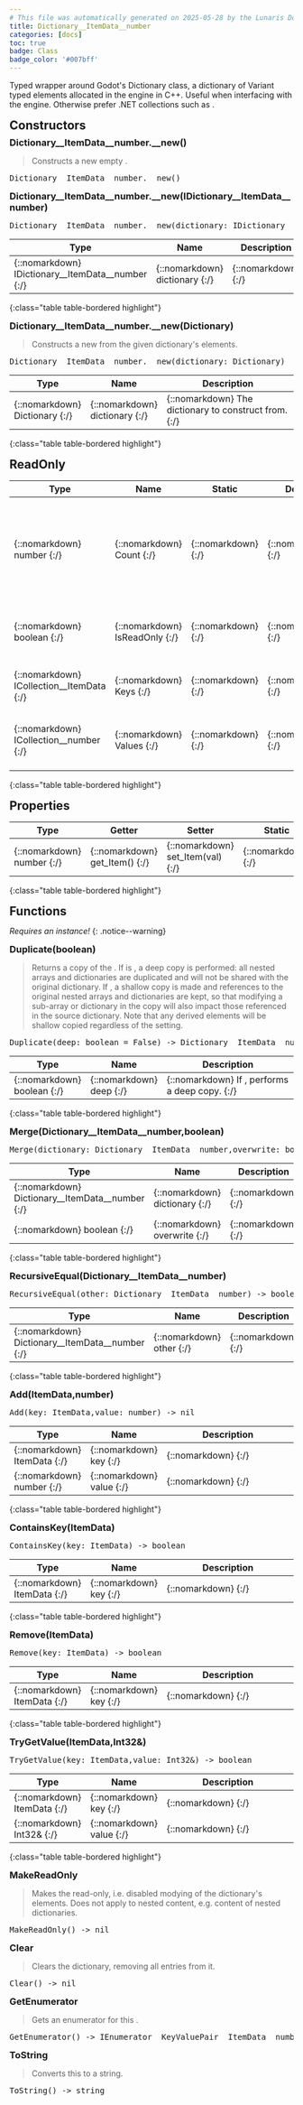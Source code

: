```yaml
---
# This file was automatically generated on 2025-05-28 by the Lunaris Documentation Generator
title: Dictionary__ItemData__number
categories: [docs]
toc: true
badge: Class
badge_color: '#007bff'
---
```

<style>
h2 {
    margin-top: 1rem;
    margin-bottom: 0.5rem;
    padding: 0;
}

h3 {
    margin-top: 0.25rem;
    margin-bottom: 0.25rem;
}

.notice--warning {
    margin-top: 0.25rem !important;
    margin-bottom: 1rem !important;
}
table {width: 100%; }
td {width: 1px; }
td:last-child {width: 100%; }
#main {max-width: 1500px !important;}
</style>
            
Typed wrapper around Godot's Dictionary class, a dictionary of Variant
            typed elements allocated in the engine in C++. Useful when
            interfacing with the engine. Otherwise prefer .NET collections
            such as .

## Constructors
### Dictionary__ItemData__number.__new()
> Constructs a new empty .
<div class ="highlighter-rouge">
<div class ="highlight">
<pre class ="highlight">
<span class='nf'>Dictionary__ItemData__number.__new</span>()
</pre>
</div>
</div>

### Dictionary__ItemData__number.__new(IDictionary__ItemData__number)
<div class ="highlighter-rouge">
<div class ="highlight">
<pre class ="highlight">
<span class='nf'>Dictionary__ItemData__number.__new</span>(<span class='o'>dictionary</span>: <span class='kt'>IDictionary__ItemData__number</span>)
</pre>
</div>
</div>

| Type | Name | Description
| --- | --- | --- |
| {::nomarkdown} <span class='kt'>IDictionary__ItemData__number</span> {:/} | {::nomarkdown} <span class='o'>dictionary</span> {:/} | {::nomarkdown} <span class='c'></span> {:/} |
{:class="table table-bordered highlight"}

### Dictionary__ItemData__number.__new(Dictionary)
> Constructs a new from the given dictionary's elements.
<div class ="highlighter-rouge">
<div class ="highlight">
<pre class ="highlight">
<span class='nf'>Dictionary__ItemData__number.__new</span>(<span class='o'>dictionary</span>: <span class='kt'>Dictionary</span>)
</pre>
</div>
</div>

| Type | Name | Description
| --- | --- | --- |
| {::nomarkdown} <span class='kt'>Dictionary</span> {:/} | {::nomarkdown} <span class='o'>dictionary</span> {:/} | {::nomarkdown} <span class='c'>The dictionary to construct from.</span> {:/} |
{:class="table table-bordered highlight"}

## ReadOnly

| Type | Name | Static | Default | Description |
| --- | --- | --- | --- | --- |
| {::nomarkdown} <span class='kt'>number</span> {:/} | {::nomarkdown} <span class='nf'>Count</span> {:/} | {::nomarkdown}   {:/} | {::nomarkdown}  {:/} | {::nomarkdown} <span class='c'>Returns the number of elements in this . This is also known as the size or length of the dictionary.</span> {:/} |
| {::nomarkdown} <span class='kt'>boolean</span> {:/} | {::nomarkdown} <span class='nf'>IsReadOnly</span> {:/} | {::nomarkdown}   {:/} | {::nomarkdown}  {:/} | {::nomarkdown} <span class='c'>Returns if the dictionary is read-only. See .</span> {:/} |
| {::nomarkdown} <span class='kt'>ICollection__ItemData</span> {:/} | {::nomarkdown} <span class='nf'>Keys</span> {:/} | {::nomarkdown}   {:/} | {::nomarkdown}  {:/} | {::nomarkdown} <span class='c'>Gets the collection of keys in this .</span> {:/} |
| {::nomarkdown} <span class='kt'>ICollection__number</span> {:/} | {::nomarkdown} <span class='nf'>Values</span> {:/} | {::nomarkdown}   {:/} | {::nomarkdown}  {:/} | {::nomarkdown} <span class='c'>Gets the collection of elements in this .</span> {:/} |
{:class="table table-bordered highlight"}

## Properties

| Type | Getter | Setter | Static | Default | Description |
| --- | --- | --- | --- | --- | --- |
| {::nomarkdown} <span class='kt'>number</span> {:/} | {::nomarkdown} <span class='nf'>get_Item</span>() {:/} | {::nomarkdown} <span class='nf'>set_Item</span>(<span class='o'>val</span>) {:/} | {::nomarkdown}   {:/} | {::nomarkdown}  {:/} | {::nomarkdown} <span class='c'></span> {:/} |
{:class="table table-bordered highlight"}

## Functions
*Requires an instance!*
{: .notice--warning}

### Duplicate(boolean)
> Returns a copy of the . If is , a deep copy is performed: all nested arrays and dictionaries are duplicated and will not be shared with the original dictionary. If , a shallow copy is made and references to the original nested arrays and dictionaries are kept, so that modifying a sub-array or dictionary in the copy will also impact those referenced in the source dictionary. Note that any derived elements will be shallow copied regardless of the setting.
<div class ="highlighter-rouge">
<div class ="highlight">
<pre class ="highlight">
<span class='nf'>Duplicate</span>(<span class='o'>deep</span>: <span class='kt'>boolean</span> = False) -> <span class='kt'>Dictionary__ItemData__number</span>
</pre>
</div>
</div>

| Type | Name | Description
| --- | --- | --- |
| {::nomarkdown} <span class='kt'>boolean</span> {:/} | {::nomarkdown} <span class='o'>deep</span> {:/} | {::nomarkdown} <span class='c'>If , performs a deep copy.</span> {:/} |
{:class="table table-bordered highlight"}

### Merge(Dictionary__ItemData__number,boolean)
<div class ="highlighter-rouge">
<div class ="highlight">
<pre class ="highlight">
<span class='nf'>Merge</span>(<span class='o'>dictionary</span>: <span class='kt'>Dictionary__ItemData__number</span>,<span class='o'>overwrite</span>: <span class='kt'>boolean</span> = False) -> <span class='kt'>nil</span>
</pre>
</div>
</div>

| Type | Name | Description
| --- | --- | --- |
| {::nomarkdown} <span class='kt'>Dictionary__ItemData__number</span> {:/} | {::nomarkdown} <span class='o'>dictionary</span> {:/} | {::nomarkdown} <span class='c'></span> {:/} |
| {::nomarkdown} <span class='kt'>boolean</span> {:/} | {::nomarkdown} <span class='o'>overwrite</span> {:/} | {::nomarkdown} <span class='c'></span> {:/} |
{:class="table table-bordered highlight"}

### RecursiveEqual(Dictionary__ItemData__number)
<div class ="highlighter-rouge">
<div class ="highlight">
<pre class ="highlight">
<span class='nf'>RecursiveEqual</span>(<span class='o'>other</span>: <span class='kt'>Dictionary__ItemData__number</span>) -> <span class='kt'>boolean</span>
</pre>
</div>
</div>

| Type | Name | Description
| --- | --- | --- |
| {::nomarkdown} <span class='kt'>Dictionary__ItemData__number</span> {:/} | {::nomarkdown} <span class='o'>other</span> {:/} | {::nomarkdown} <span class='c'></span> {:/} |
{:class="table table-bordered highlight"}

### Add(ItemData,number)
<div class ="highlighter-rouge">
<div class ="highlight">
<pre class ="highlight">
<span class='nf'>Add</span>(<span class='o'>key</span>: <span class='kt'>ItemData</span>,<span class='o'>value</span>: <span class='kt'>number</span>) -> <span class='kt'>nil</span>
</pre>
</div>
</div>

| Type | Name | Description
| --- | --- | --- |
| {::nomarkdown} <span class='kt'>ItemData</span> {:/} | {::nomarkdown} <span class='o'>key</span> {:/} | {::nomarkdown} <span class='c'></span> {:/} |
| {::nomarkdown} <span class='kt'>number</span> {:/} | {::nomarkdown} <span class='o'>value</span> {:/} | {::nomarkdown} <span class='c'></span> {:/} |
{:class="table table-bordered highlight"}

### ContainsKey(ItemData)
<div class ="highlighter-rouge">
<div class ="highlight">
<pre class ="highlight">
<span class='nf'>ContainsKey</span>(<span class='o'>key</span>: <span class='kt'>ItemData</span>) -> <span class='kt'>boolean</span>
</pre>
</div>
</div>

| Type | Name | Description
| --- | --- | --- |
| {::nomarkdown} <span class='kt'>ItemData</span> {:/} | {::nomarkdown} <span class='o'>key</span> {:/} | {::nomarkdown} <span class='c'></span> {:/} |
{:class="table table-bordered highlight"}

### Remove(ItemData)
<div class ="highlighter-rouge">
<div class ="highlight">
<pre class ="highlight">
<span class='nf'>Remove</span>(<span class='o'>key</span>: <span class='kt'>ItemData</span>) -> <span class='kt'>boolean</span>
</pre>
</div>
</div>

| Type | Name | Description
| --- | --- | --- |
| {::nomarkdown} <span class='kt'>ItemData</span> {:/} | {::nomarkdown} <span class='o'>key</span> {:/} | {::nomarkdown} <span class='c'></span> {:/} |
{:class="table table-bordered highlight"}

### TryGetValue(ItemData,Int32&)
<div class ="highlighter-rouge">
<div class ="highlight">
<pre class ="highlight">
<span class='nf'>TryGetValue</span>(<span class='o'>key</span>: <span class='kt'>ItemData</span>,<span class='o'>value</span>: <span class='kt'>Int32&</span>) -> <span class='kt'>boolean</span>
</pre>
</div>
</div>

| Type | Name | Description
| --- | --- | --- |
| {::nomarkdown} <span class='kt'>ItemData</span> {:/} | {::nomarkdown} <span class='o'>key</span> {:/} | {::nomarkdown} <span class='c'></span> {:/} |
| {::nomarkdown} <span class='kt'>Int32&</span> {:/} | {::nomarkdown} <span class='o'>value</span> {:/} | {::nomarkdown} <span class='c'></span> {:/} |
{:class="table table-bordered highlight"}

### MakeReadOnly
> Makes the read-only, i.e. disabled modying of the dictionary's elements. Does not apply to nested content, e.g. content of nested dictionaries.
<div class ="highlighter-rouge">
<div class ="highlight">
<pre class ="highlight">
<span class='nf'>MakeReadOnly</span>() -> <span class='kt'>nil</span>
</pre>
</div>
</div>

### Clear
> Clears the dictionary, removing all entries from it.
<div class ="highlighter-rouge">
<div class ="highlight">
<pre class ="highlight">
<span class='nf'>Clear</span>() -> <span class='kt'>nil</span>
</pre>
</div>
</div>

### GetEnumerator
> Gets an enumerator for this .
<div class ="highlighter-rouge">
<div class ="highlight">
<pre class ="highlight">
<span class='nf'>GetEnumerator</span>() -> <span class='kt'>IEnumerator__KeyValuePair__ItemData__number</span>
</pre>
</div>
</div>

### ToString
> Converts this to a string.
<div class ="highlighter-rouge">
<div class ="highlight">
<pre class ="highlight">
<span class='nf'>ToString</span>() -> <span class='kt'>string</span>
</pre>
</div>
</div>

